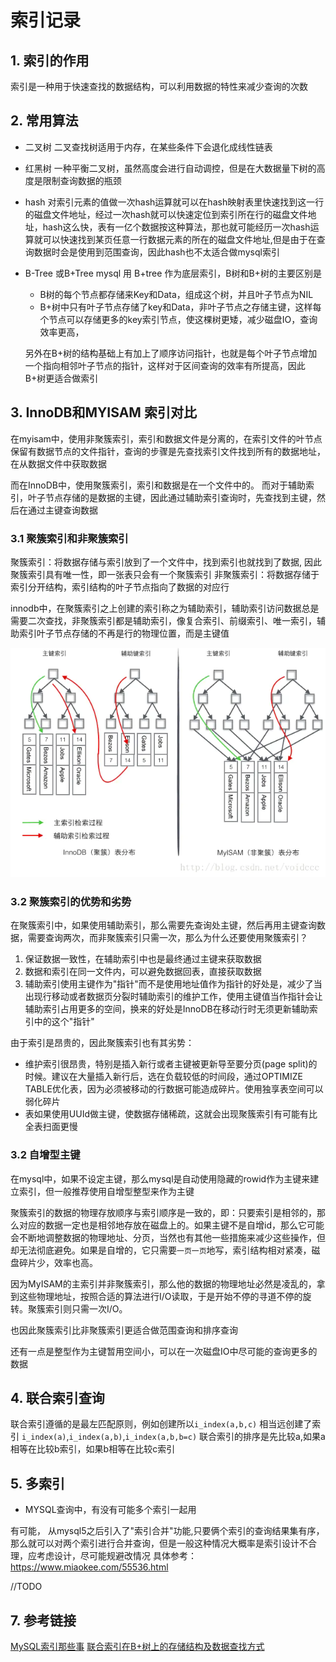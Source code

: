 # 索引记录

## 1. 索引的作用

索引是一种用于快速查找的数据结构，可以利用数据的特性来减少查询的次数

## 2. 常用算法

- 二叉树 
    二叉查找树适用于内存，在某些条件下会退化成线性链表
- 红黑树
    一种平衡二叉树，虽然高度会进行自动调控，但是在大数据量下树的高度是限制查询数据的瓶颈
- hash
    对索引元素的值做一次hash运算就可以在hash映射表里快速找到这一行的磁盘文件地址，经过一次hash就可以快速定位到索引所在行的磁盘文件地址，hash这么快，表有一亿个数据按这种算法，那也就可能经历一次hash运算就可以快速找到某页任意一行数据元素的所在的磁盘文件地址,但是由于在查询数据时会是使用到范围查询，因此hash也不太适合做mysql索引
- B-Tree 或B+Tree
    mysql 用 B+tree 作为底层索引，B树和B+树的主要区别是
    * B树的每个节点都存储来Key和Data，组成这个树，并且叶子节点为NIL
    * B+树中只有叶子节点存储了key和Data，非叶子节点之存储主键，这样每个节点可以存储更多的key索引节点，使这棵树更矮，减少磁盘IO，查询效率更高，

    另外在B+树的结构基础上有加上了顺序访问指针，也就是每个叶子节点增加一个指向相邻叶子节点的指针，这样对于区间查询的效率有所提高，因此B+树更适合做索引

## 3. InnoDB和MYISAM 索引对比

在myisam中，使用非聚簇索引，索引和数据文件是分离的，在索引文件的叶节点保留有数据节点的文件指针，查询的步骤是先查找索引文件找到所有的数据地址，在从数据文件中获取数据

而在InnoDB中，使用聚簇索引，索引和数据是在一个文件中的。 而对于辅助索引，叶子节点存储的是数据的主键，因此通过辅助索引查询时，先查找到主键，然后在通过主键查询数据

### 3.1 聚簇索引和非聚簇索引

聚簇索引：将数据存储与索引放到了一个文件中，找到索引也就找到了数据, 因此聚簇索引具有唯一性，即一张表只会有一个聚簇索引
非聚簇索引：将数据存储于索引分开结构，索引结构的叶子节点指向了数据的对应行

innodb中，在聚簇索引之上创建的索引称之为辅助索引，辅助索引访问数据总是需要二次查找，非聚簇索引都是辅助索引，像复合索引、前缀索引、唯一索引，辅助索引叶子节点存储的不再是行的物理位置，而是主键值

![索引结构](../../../pictures/base/database/mysql-index.webp)

### 3.2 聚簇索引的优势和劣势

在聚簇索引中，如果使用辅助索引，那么需要先查询处主键，然后再用主键查询数据，需要查询两次，而非聚簇索引只需一次，那么为什么还要使用聚簇索引？

1. 保证数据一致性，在辅助索引中也是最终通过主键来获取数据
2. 数据和索引在同一文件内，可以避免数据回表，直接获取数据
3. 辅助索引使用主键作为"指针"而不是使用地址值作为指针的好处是，减少了当出现行移动或者数据页分裂时辅助索引的维护工作，使用主键值当作指针会让辅助索引占用更多的空间，换来的好处是InnoDB在移动行时无须更新辅助索引中的这个"指针"

由于索引是昂贵的，因此聚簇索引也有其劣势：

 - 维护索引很昂贵，特别是插入新行或者主键被更新导至要分页(page split)的时候。建议在大量插入新行后，选在负载较低的时间段，通过OPTIMIZE TABLE优化表，因为必须被移动的行数据可能造成碎片。使用独享表空间可以弱化碎片
- 表如果使用UUId做主键，使数据存储稀疏，这就会出现聚簇索引有可能有比全表扫面更慢


### 3.2 自增型主键

在mysql中，如果不设定主键，那么mysql是自动使用隐藏的rowid作为主键来建立索引，但一般推荐使用自增型整型来作为主键

聚簇索引的数据的物理存放顺序与索引顺序是一致的，即：只要索引是相邻的，那么对应的数据一定也是相邻地存放在磁盘上的。如果主键不是自增id，那么它可能会不断地调整数据的物理地址、分页，当然也有其他一些措施来减少这些操作，但却无法彻底避免。如果是自增的，它只需要``一页一页``地写，索引结构相对紧凑，磁盘碎片少，效率也高。

因为MyISAM的主索引并非聚簇索引，那么他的数据的物理地址必然是凌乱的，拿到这些物理地址，按照合适的算法进行I/O读取，于是开始不停的寻道不停的旋转。聚簇索引则只需一次I/O。

也因此聚簇索引比非聚簇索引更适合做范围查询和排序查询

还有一点是整型作为主键暂用空间小，可以在一次磁盘IO中尽可能的查询更多的数据


## 4. 联合索引查询

联合索引遵循的是最左匹配原则，例如创建所以``i_index(a,b,c)`` 相当远创建了索引 ``i_index(a)``,``i_index(a,b)``,``i_index(a,b,b=c)``  联合索引的排序是先比较a,如果a相等在比较b索引，如果b相等在比较c索引


## 5. 多索引

- MYSQL查询中，有没有可能多个索引一起用

有可能， 从mysql5之后引入了"索引合并"功能,只要俩个索引的查询结果集有序，那么就可以对两个索引进行合并查询，但是一般这种情况大概率是索引设计不合理，应考虑设计，尽可能规避改情况
具体参考：https://www.miaokee.com/55536.html


//TODO 


## 7. 参考链接

[MySQL索引那些事](https://mp.weixin.qq.com/s?__biz=MzUxNTQyOTIxNA==&mid=2247484041&idx=1&sn=76d3bf1772f9e3c796ad3d8a089220fa&chksm=f9b784b8cec00dae3d52318f6cb2bdee39ad975bf79469b72a499ceca1c5d57db5cbbef914ea&token=2025456560&lang=zh_CN#rd)
[联合索引在B+树上的存储结构及数据查找方式](https://juejin.im/post/5e57ac99e51d45270e212534?utm_source=gold_browser_extension)


